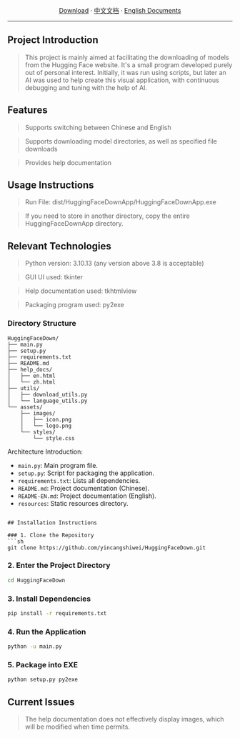 <p align="center">
  <a href="https://github.com/yincangshiwei/HuggingFaceDown.git/releases">Download</a>
  ·
  <a href="https://github.com/yincangshiwei/HuggingFaceDown.git/blob/master/README.md">中文文档</a>
  ·
  <a href="https://github.com/yincangshiwei/HuggingFaceDown.git/blob/master/README-EN.md">English Documents</a>
</p>

- - -
## Project Introduction

> This project is mainly aimed at facilitating the downloading of models from the Hugging Face website. It's a small program developed purely out of personal interest. Initially, it was run using scripts, but later an AI was used to help create this visual application, with continuous debugging and tuning with the help of AI.

## Features

> Supports switching between Chinese and English

> Supports downloading model directories, as well as specified file downloads

> Provides help documentation

## Usage Instructions

> Run File: dist/HuggingFaceDownApp/HuggingFaceDownApp.exe

> If you need to store in another directory, copy the entire HuggingFaceDownApp directory.

## Relevant Technologies

> Python version: 3.10.13 (any version above 3.8 is acceptable)

> GUI UI used: tkinter

> Help documentation used: tkhtmlview

> Packaging program used: py2exe

### Directory Structure

```
HuggingFaceDown/
├── main.py
├── setup.py
├── requirements.txt
├── README.md
├── help_docs/
│   ├── en.html
│   └── zh.html
├── utils/
│   ├── download_utils.py
│   └── language_utils.py
└── assets/
    ├── images/
    │   ├── icon.png
    │   └── logo.png
    └── styles/
        └── style.css
```

Architecture Introduction:

- `main.py`: Main program file.
- `setup.py`: Script for packaging the application.
- `requirements.txt`: Lists all dependencies.
- `README.md`: Project documentation (Chinese).
- `README-EN.md`: Project documentation (English).
- `resources`: Static resources directory.

```

## Installation Instructions

### 1. Clone the Repository
```sh
git clone https://github.com/yincangshiwei/HuggingFaceDown.git
```

### 2. Enter the Project Directory
```sh
cd HuggingFaceDown
```

### 3. Install Dependencies
```sh
pip install -r requirements.txt
```

### 4. Run the Application
```sh
python -u main.py
```

### 5. Package into EXE
```sh
python setup.py py2exe
```

## Current Issues

> The help documentation does not effectively display images, which will be modified when time permits.
